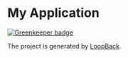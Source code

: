 # My Application

[![Greenkeeper badge](https://badges.greenkeeper.io/maherzaidoune/be4server.svg)](https://greenkeeper.io/)

The project is generated by [LoopBack](http://loopback.io).